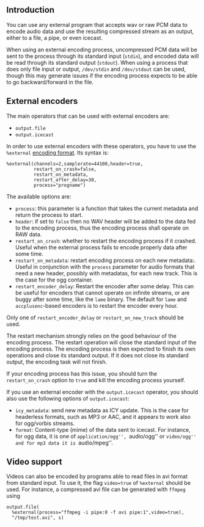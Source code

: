 ## Introduction

You can use any external program that accepts wav or raw PCM data to encode audio data and use the resulting compressed
stream as an output, either to a file, a pipe, or even icecast.

When using an external encoding process, uncompressed PCM data will be sent to the process through its standard input (`stdin`), and encoded data will be read through its standard output (`stdout`). When using a process that does only file input or output, `/dev/stdin` and `/dev/stdout` can be used, though this may generate issues if the encoding process expects to be able to go backward/forward in the file.

## External encoders

The main operators that can be used with external encoders are:

- `output.file`
- `output.icecast`

In order to use external encoders with these operators, you have to use the
`%external` [encoding format](encoding_formats.html).
Its syntax is:

```liquidsoap
%external(channels=2,samplerate=44100,header=true,
          restart_on_crash=false,
          restart_on_metadata,
          restart_after_delay=30,
          process="progname")
```

The available options are:

- `process`: this parameter is a function that takes the current metadata and return the process to start.
- `header`: if set to `false` then no WAV header will be added to the data fed to the encoding process, thus the encoding process shall operate on RAW data.
- `restart_on_crash`: whether to restart the encoding process if it crashed. Useful when the external process fails to encode properly data after some time.
- `restart_on_metadata`: restart encoding process on each new metadata:. Useful in conjunction with the `process` parameter for audio formats that need a new header, possibly with metadatas, for each new track. This is the case for the ogg container.
- `restart_encoder_delay`: Restart the encoder after some delay. This can be useful for encoders that cannot operate on infinite streams, or are buggy after some time, like the `lame` binary. The default for `lame` and `accplusenc`-based encoders is to restart the encoder every hour.

Only one of `restart_encoder_delay` or `restart_on_new_track` should be used.

The restart mechanism strongly relies on the good behaviour of the encoding process. The restart operation will
close the standard input of the encoding process. The encoding process is then expected to finish its own operations and
close its standard output. If it does not close its standard output, the encoding task will not finish.

If your encoding process has this issue, you should turn the `restart_on_crash` option to `true` and kill the encoding
process yourself.

If you use an external encoder with the `output.icecast` operator,
you should also use the following options of `output.icecast`:

- `icy_metadata`: send new metadata as ICY update. This is the case for headerless formats, such as MP3 or AAC, and it appears to work also for ogg/vorbis streams.
- `format`: Content-type (mime) of the data sent to icecast. For instance, for ogg data, it is one of `application/ogg'', `audio/ogg'' or `video/ogg'' and for mp3 data it is `audio/mpeg''.

## Video support

Videos can also be encoded by programs able to read files in avi format from
standard input. To use it, the flag `video=true` of `%external` should be
used. For instance, a compressed avi file can be generated with `ffmpeg` using

```liquidsoap
output.file(
  %external(process="ffmpeg -i pipe:0 -f avi pipe:1",video=true),
  "/tmp/test.avi", s)
```
